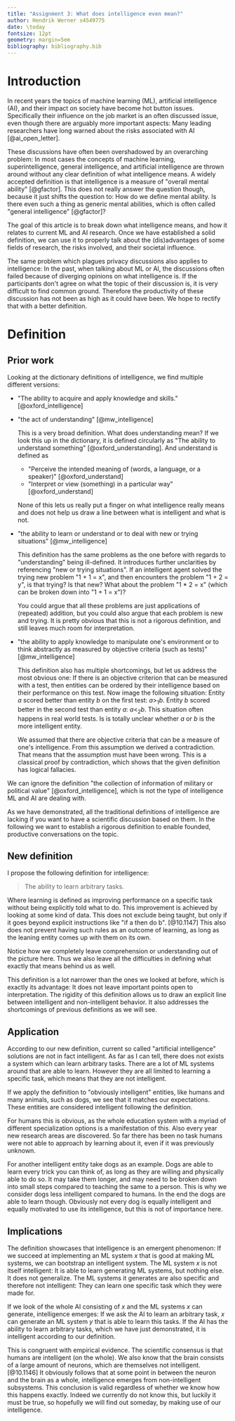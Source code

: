 ```yaml
---
title: "Assignment 3: What does intelligence even mean?"
author: Hendrik Werner s4549775
date: \today
fontsize: 12pt
geometry: margin=5em
bibliography: bibliography.bib
---
```


# Introduction
In recent years the topics of machine learning (ML), artificial intelligence (AI), and their impact on society have become hot button issues. Specifically their influence on the job market is an often discussed issue, even though there are arguably more important aspects: Many leading researchers have long warned about the risks associated with AI [@ai_open_letter].

These discussions have often been overshadowed by an overarching problem: In most cases the concepts of machine learning, superintelligence, general intelligence, and artificial intelligence are thrown around without any clear definition of what intelligence means. A widely accepted definition is that intelligence is a measure of "overall mental ability" [@gfactor]. This does not really answer the question though, because it just shifts the question to: How do we define mental ability. Is there even such a thing as generic mental abilities, which is often called "general intelligence" [@gfactor]?

The goal of this article is to break down what intelligence means, and how it relates to current ML and AI research. Once we have established a solid definition, we can use it to properly talk about the (dis)advantages of some fields of research, the risks involved, and their societal influence.

The same problem which plagues privacy discussions also applies to intelligence: In the past, when talking about ML or AI, the discussions often failed because of diverging opinions on what intelligence is. If the participants don't agree on what the topic of their discussion is, it is very difficult to find common ground. Therefore the productivity of these discussion has not been as high as it could have been. We hope to rectify that with a better definition.

# Definition
## Prior work
Looking at the dictionary definitions of intelligence, we find multiple different versions:

* "The ability to acquire and apply knowledge and skills." [@oxford_intelligence]
* "the act of understanding" [@mw_intelligence]

  This is a very broad definition. What does understanding mean? If we look this up in the dictionary, it is defined circularly as "The ability to understand something" [@oxford_understanding]. And understand is defined as

  * "Perceive the intended meaning of (words, a language, or a speaker)" [@oxford_understand]
  * "Interpret or view (something) in a particular way" [@oxford_understand]

  None of this lets us really put a finger on what intelligence really means and does not help us draw a line between what is intelligent and what is not.
* "the ability to learn or understand or to deal with new or trying situations" [@mw_intelligence]

  This definition has the same problems as the one before with regards to "understanding" being ill-defined. It introduces further unclarities by referencing "new or trying situations". If an intelligent agent solved the trying new problem "1 + 1 = x", and then encounters the problem "1 + 2 = y", is that trying? Is that new? What about the problem "1 * 2 = x" (which can be broken down into "1 + 1 = x")?

  You could argue that all these problems are just applications of (repeated) addition, but you could also argue that each problem is new and trying. It is pretty obvious that this is not a rigorous definition, and still leaves much room for interpretation.
* "the ability to apply knowledge to manipulate one's environment or to think abstractly as measured by objective criteria (such as tests)" [@mw_intelligence]

  This definition also has multiple shortcomings, but let us address the most obvious one: If there is an objective criterion that can be measured with a test, then entities can be ordered by their intelligence based on their performance on this test. Now image the following situation: Entity $a$ scored better than entity $b$ on the first test: $a >_1 b$. Entity $b$ scored better in the second test than entity $a$: $a <_2 b$. This situation often happens in real world tests. Is is totally unclear whether $a$ or $b$ is the more intelligent entity.

  We assumed that there are objective criteria that can be a measure of one's intelligence. From this assumption we derived a contradiction. That means that the assumption must have been wrong. This is a classical proof by contradiction, which shows that the given definition has logical fallacies.

We can ignore the definition "the collection of information of military or political value" [@oxford_intelligence], which is not the type of intelligence ML and AI are dealing with.

As we have demonstrated, all the traditional definitions of intelligence are lacking if you want to have a scientific discussion based on them. In the following we want to establish a rigorous definition to enable founded, productive conversations on the topic.

## New definition
I propose the following definition for intelligence:

> The ability to learn arbitrary tasks.

Where learning is defined as improving performance on a specific task without being explicitly told what to do. This improvement is achieved by looking at some kind of data. This does not exclude being taught, but only if it goes beyond explicit instructions like "if a then do b". [@10.1147] This also does not prevent having such rules as an outcome of learning, as long as the leaning entity comes up with them on its own.

Notice how we completely leave comprehension or understanding out of the picture here. Thus we also leave all the difficulties in defining what exactly that means behind us as well.

This definition is a lot narrower than the ones we looked at before, which is exactly its advantage: It does not leave important points open to interpretation. The rigidity of this definition allows us to draw an explicit line between intelligent and non-intelligent behavior. It also addresses the shortcomings of previous definitions as we will see.

## Application
According to our new definition, current so called "artificial intelligence" solutions are not in fact intelligent. As far as I can tell, there does not exists a system which can learn arbitrary tasks. There are a lot of ML systems around that are able to learn. However they are all limited to learning a specific task, which means that they are not intelligent.

If we apply the definition to "obviously intelligent" entities, like humans and many animals, such as dogs, we see that it matches our expectations. These entities are considered intelligent following the definition.

For humans this is obvious, as the whole education system with a myriad of different specialization options is a manifestation of this. Also every year new research areas are discovered. So far there has been no task humans were not able to approach by learning about it, even if it was previously unknown.

For another intelligent entity take dogs as an example. Dogs are able to learn every trick you can think of, as long as they are willing and physically able to do so. It may take them longer, and may need to be broken down into small steps compared to teaching the same to a person. This is why we consider dogs less intelligent compared to humans. In the end the dogs are able to learn though. Obviously not every dog is equally intelligent and equally motivated to use its intelligence, but this is not of importance here.

## Implications
The definition showcases that intelligence is an emergent phenomenon: If we succeed at implementing an ML system $x$ that is good at making ML systems, we can bootstrap an intelligent system. The ML system $x$ is not itself intelligent: It is able to learn generating ML systems, but nothing else. It does not generalize. The ML systems it generates are also specific and therefore not intelligent: They can learn one specific task which they were made for.

If we look of the whole AI consisting of $x$ and the ML systems $x$ can generate, intelligence emerges: If we ask the AI to learn an arbitrary task, $x$ can generate an ML system $y$ that is able to learn this tasks. If the AI has the ability to learn arbitrary tasks, which we have just demonstrated, it is intelligent according to our definition.

This is congruent with empirical evidence. The scientific consensus is that humans are intelligent (on the whole). We also know that the brain consists of a large amount of neurons, which are themselves not intelligent. [@10.1146] It obviously follows that at some point in between the neuron and the brain as a whole, intelligence emerges from non-intelligent subsystems. This conclusion is valid regardless of whether we know how this happens exactly. Indeed we currently do not know this, but luckily it must be true, so hopefully we will find out someday, by making use of our intelligence.
